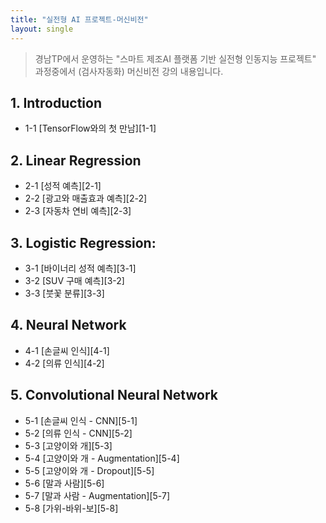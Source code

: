 ```yaml
---
title: "실전형 AI 프로젝트-머신비전"
layout: single
---
```


> 경남TP에서 운영하는 "스마트 제조AI 플랫폼 기반 실전형 인동지능 프로젝트" 과정중에서 (검사자동화) 머신비전 강의 내용입니다.

## 1. Introduction
* 1-1 [TensorFlow와의 첫 만남][1-1]

## 2. Linear Regression
* 2-1 [성적 예측][2-1]
* 2-2 [광고와 매출효과 예측][2-2]
* 2-3 [자동차 연비 예측][2-3]

## 3. Logistic Regression:
* 3-1 [바이너리 성적 예측][3-1]
* 3-2 [SUV 구매 예측][3-2]
* 3-3 [붓꽃 분류][3-3]

## 4. Neural Network
* 4-1 [손글씨 인식][4-1]
* 4-2 [의류 인식][4-2]

## 5. Convolutional Neural Network
* 5-1 [손글씨 인식 - CNN][5-1]
* 5-2 [의류 인식 - CNN][5-2]
* 5-3 [고양이와 개][5-3]
* 5-4 [고양이와 개 - Augmentation][5-4]
* 5-5 [고양이와 개 - Dropout][5-5]
* 5-6 [말과 사람][5-6]
* 5-7 [말과 사람 - Augmentation][5-7]
* 5-8 [가위-바위-보][5-8]
